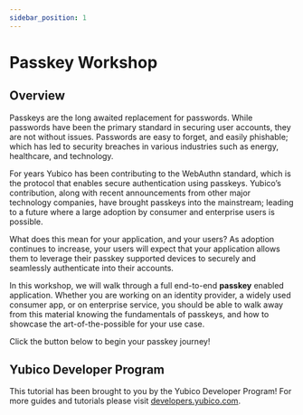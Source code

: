 ```yaml
---
sidebar_position: 1
---
```


# Passkey Workshop

## Overview

Passkeys are the long awaited replacement for passwords. While passwords have been the primary standard in securing user accounts, they are not without issues. Passwords are easy to forget, and easily phishable; which has led to security breaches in various industries such as energy, healthcare, and technology.

For years Yubico has been contributing to the WebAuthn standard, which is the protocol that enables secure authentication using passkeys. Yubico’s contribution, along with recent announcements from other major technology companies, have brought passkeys into the mainstream; leading to a future where a large adoption by consumer and enterprise users is possible.

What does this mean for your application, and your users? As adoption continues to increase, your users will expect that your application allows them to leverage their passkey supported devices to securely and seamlessly authenticate into their accounts.

In this workshop, we will walk through a full end-to-end **passkey** enabled application. Whether you are working on an identity provider, a widely used consumer app, or on enterprise service, you should be able to walk away from this material knowing the fundamentals of passkeys, and how to showcase the art-of-the-possible for your use case.

Click the button below to begin your passkey journey!

## Yubico Developer Program

This tutorial has been brought to you by the Yubico Developer Program! For more guides and tutorials please visit [developers.yubico.com](https://developers.yubico.com).
